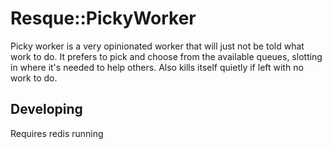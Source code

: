 # Resque::PickyWorker

Picky worker is a very opinionated worker that will just not be told what work to do. It prefers to pick and choose from the available queues, slotting in where it's needed to help others. Also kills itself quietly if left with no work to do.

## Developing

Requires redis running
